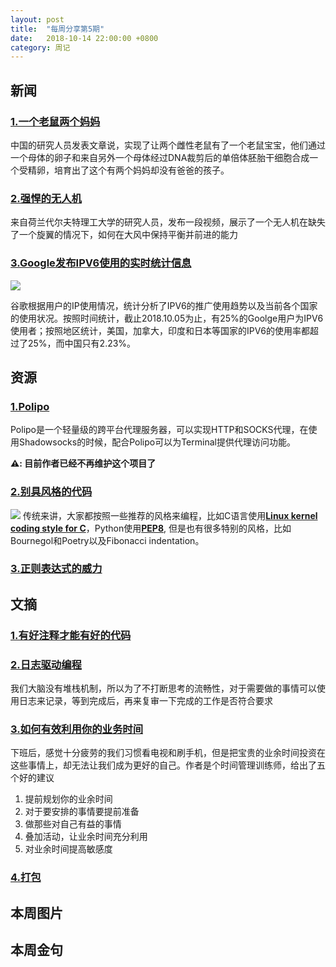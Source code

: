 ```yaml
---
layout: post
title:  "每周分享第5期"
date:   2018-10-14 22:00:00 +0800
category: 周记
---
```


## 新闻

### [1.一个老鼠两个妈妈](https://www.bbc.com/news/health-45801043)

中国的研究人员发表文章说，实现了让两个雌性老鼠有了一个老鼠宝宝，他们通过一个母体的卵子和来自另外一个母体经过DNA裁剪后的单倍体胚胎干细胞合成一个受精卵，培育出了这个有两个妈妈却没有爸爸的孩子。

### [2.强悍的无人机](https://techcrunch.com/2018/10/12/watch-this-quadrotor-turn-into-a-trirotor-and-keep-flying/)

来自荷兰代尔夫特理工大学的研究人员，发布一段视频，展示了一个无人机在缺失了一个旋翼的情况下，如何在大风中保持平衡并前进的能力

### [3.Google发布IPV6使用的实时统计信息](https://www.google.com/intl/en/ipv6/statistics.html?25%#tab=ipv6-adoption)

![](https://dlseeu-website.oss-cn-hangzhou.aliyuncs.com/2018-10-14-weekly/google-ipv6-statics.png)

谷歌根据用户的IP使用情况，统计分析了IPV6的推广使用趋势以及当前各个国家的使用状况。按照时间统计，截止2018.10.05为止，有25%的Goolge用户为IPV6使用者；按照地区统计，美国，加拿大，印度和日本等国家的IPV6的使用率都超过了25%，而中国只有2.23%。


## 资源

### [1.Polipo](https://www.irif.fr/~jch/software/polipo/)

Polipo是一个轻量级的跨平台代理服务器，可以实现HTTP和SOCKS代理，在使用Shadowsocks的时候，配合Polipo可以为Terminal提供代理访问功能。

**⚠️: 目前作者已经不再维护这个项目了**

### [2.别具风格的代码](https://swalladge.id.au/archives/2018/10/15/alternative-code-styles/)
![](https://dlseeu-website.oss-cn-hangzhou.aliyuncs.com/2018-10-14-weekly/code-style-poetry.png)
传统来讲，大家都按照一些推荐的风格来编程，比如C语言使用[**Linux kernel coding style for C**](https://www.kernel.org/doc/html/latest/process/coding-style.html)，Python使用[**PEP8**](https://www.python.org/dev/peps/pep-0008/), 但是也有很多特别的风格，比如Bournegol和Poetry以及Fibonacci indentation。

### [3.正则表达式的威力](https://nikic.github.io/2012/06/15/The-true-power-of-regular-expressions.html)

## 文摘

### [1.有好注释才能有好的代码](http://antirez.com/news/124)

### [2.日志驱动编程](http://antirez.com/news/51)

我们大脑没有堆栈机制，所以为了不打断思考的流畅性，对于需要做的事情可以使用日志来记录，等到完成后，再来复审一下完成的工作是否符合要求

### [3.如何有效利用你的业务时间](https://www.fastcompany.com/90244574/how-to-stop-wasting-your-life-watching-tv-do-something-worthwhile-with-your-downtime)

下班后，感觉十分疲劳的我们习惯看电视和刷手机，但是把宝贵的业余时间投资在这些事情上，却无法让我们成为更好的自己。作者是个时间管理训练师，给出了五个好的建议

1. 提前规划你的业余时间
2. 对于要安排的事情要提前准备
3. 做那些对自己有益的事情
4. 叠加活动，让业余时间充分利用
5. 对业余时间提高敏感度 

### [4.打包](https://www.ribbonfarm.com/2018/10/11/pack-experience/)


## 本周图片

## 本周金句 
